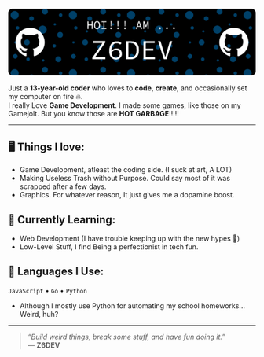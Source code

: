 ![Header](./github-header-banner.png)

Just a **13-year-old coder** who loves to **code**, **create**, and occasionally set my computer on fire 🔥.   
I really Love **Game Development**. I made some games, like those on my Gamejolt. But you know those are **HOT GARBAGE**!!!!!  

---

## 🖥 Things I love:
- Game Development, atleast the coding side. (I suck at art, A LOT)
- Making Useless Trash without Purpose. Could say most of it was scrapped after a few days.
- Graphics. For whatever reason, It just gives me a dopamine boost.

## 🌱 Currently Learning:
- Web Development (I have trouble keeping up with the new hypes 🐌)
- Low-Level Stuff, I find Being a perfectionist in tech fun.

## 🤖 Languages I Use:
`JavaScript` • `Go` • `Python`
 - Although I mostly use Python for automating my school homeworks... Weird, huh?

---

> _“Build weird things, break some stuff, and have fun doing it.”_  
— **Z6DEV**


